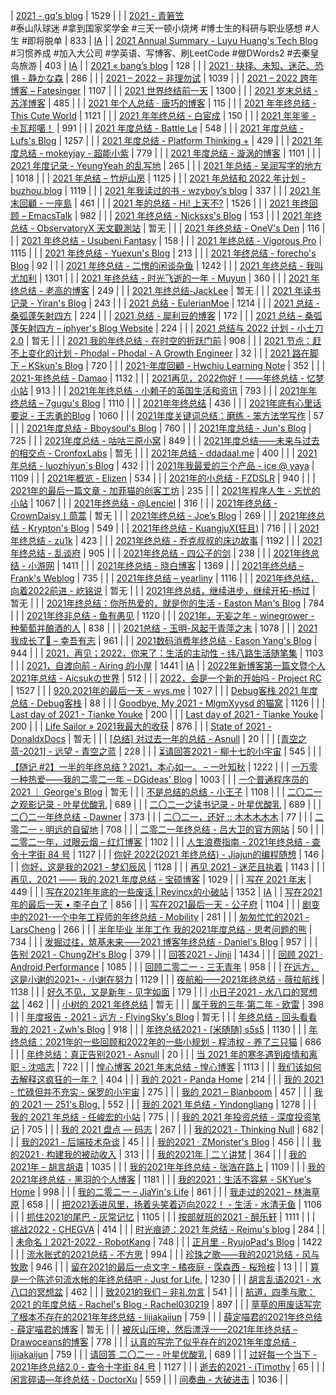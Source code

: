 | [2021 - gq's blog](https://zgq.ink/posts/2021-summary) | 1529 | |
| [2021 - 青箬笠](https://qingruoli.com/1941.html)<br>#泰山队球迷 #拿到国家奖学金 #三天一顿小烧烤 #博士生的科研与职业感想 #人生 #即将脱单 | 833 | [IA](https://web.archive.org/web/20220416065035/https://qingruoli.com/1941.html) |
| [2021 Annual Summary - Luyu Huang's Tech Blog](https://luyuhuang.tech/2022/01/01/2021-annual-summary.html)<br>#习惯养成 #加入大公司 #学英语、写博客、刷LeetCode #做DWords2 #去秦皇岛旅游 | 403 | [IA](https://web.archive.org/web/20220715145618/https://luyuhuang.tech/2022/01/01/2021-annual-summary.html) |
| [2021 « bang’s blog](http://blog.cnbang.net/living/3739/) | 128 | |
| [2021 · 抉择、未知、迷茫、恐惧 - 静かな森](https://innei.ren/notes/106) | 286 | |
| [2021 – 2022 – 非理勿试](https://www.ntiy.com/1681.html) | 1039 | |
| [2021 – 2022 跨年博客 – Fatesinger](https://fatesinger.com/100710) | 1107 | |
| [2021 世界终结前一天](https://freemind.pluskid.org/misc/2021-summary/) | 1300 | |
| [2021 岁末总结 - 苏洋博客](https://soulteary.com/2021/12/31/2021-year-end-summary.html) | 485 | |
| [2021 年个人总结 · 唐巧的博客](https://blog.devtang.com/2022/01/01/2021-summary/) | 115 | |
| [2021 年年终总结 - This Cute World](https://thiscute.world/posts/2021-summary/) | 1121 | |
| [2021 年年终总结 - 白宦成](https://www.ixiqin.com/2021/12/2021-year-end-summary/) | 150 | |
| [2021 年年鉴 - 卡瓦邦噶！](https://www.kawabangga.com/posts/4626) | 991 | |
| [2021 年度总结 - Battle Le](https://battlele.com/2021-review/) | 548 | |
| [2021 年度总结 - Lufs's Blog](https://blog.isteed.cc/post/2021-summary/) | 1257 | |
| [2021 年度总结 - Platform Thinking +](https://pt.plus/2021-year-in-review/) | 429 | |
| [2021 年度总结 - mokeyjay - 超能小紫](https://www.mokeyjay.com/archives/3085) | 779 | |
| [2021 年度总结 - 漩涡的博客](https://xuanwo.io/2021/11-2021-review/) | 1101 | |
| [2021 年度记录 - YeungYeah 的乱写地](https://scottyeung.top/2022/record-of-2021/) | 265 | |
| [2021 年总结 - 吴润写字的地方](http://www.wu.run/2021/12/31/2021-summary/) | 1018 | |
| [2021 年总结 – 竹炉山房](https://synyan.cn/t/38681/) | 1125 | |
| [2021 年总结和 2022 年计划 - buzhou.blog](https://buzhou.typlog.io/2022jihua) | 1119 | |
| [2021 年我读过的书 - wzyboy’s blog](https://wzyboy.im/post/1462.html) | 337 | |
| [2021 年末回顧 - 一座島](https://island.shaform.com/zh/2021/12/29/2021-year-in-review/) | 461 | |
| [2021 年的总结 - Hi! 上天不?](https://a-wing.top/self/2022/01/01/2021) | 1526 | |
| [2021 年终回顾 – EmacsTalk](https://emacstalk.github.io/post/2021-review/) | 982 | |
| [2021 年终总结 - Nicksxs's Blog](https://nicksxs.me/2022/01/22/2021-%E5%B9%B4%E7%BB%88%E6%80%BB%E7%BB%93/) | 153 | |
| [2021 年终总结 - ObservatoryX 天文觀測站](https://observatoryx.github.io/2021/12/20/2021-%E5%B9%B4%E7%BB%88%E6%80%BB%E7%BB%93/) | 暂无 | |
| [2021 年终总结 - OneV's Den](https://onevcat.com/2021/12/2021-final/) | 116 | |
| [2021 年终总结 - Usubeni Fantasy](https://ssshooter.com/2021-12-25-2021-summary/) | 158 | |
| [2021 年终总结 - Vigorous Pro](https://www.wevg.org/archives/bye-2021/) | 1115 | |
| [2021 年终总结 - Yuexun's Blog](https://www.yuexunjiang.me/blog/2021-summary/) | 213 | |
| [2021 年终总结 - forecho's Blog](https://blog.forecho.com/review-of-2021.html) | 92 | |
| [2021 年终总结 - 二愣的闲谈杂鱼](https://godruoyi.com/posts/review-2021) | 1242 | |
| [2021 年终总结 - 我叫尤加利](https://youjiali1995.github.io/essay/2021-summary/) | 1301 | |
| [2021 年终总结 - 时光飞逝的一年 - Muyun](https://muyun.work/2021-summary.html) | 360 | |
| [2021 年终总结 - 老高的博客](https://blog.mute-g.com/post/work/summary-2021.html) | 249 | |
| [2021 年终总结-JackLee](https://jacklee.club/%E6%80%BB%E7%BB%93/2021-12-31-2021%20%E5%B9%B4%E5%BA%A6%E6%80%BB%E7%BB%93.html) | 暂无 | |
| [2021 年读书记录 - Yiran's Blog](https://zdyxry.github.io/2021/12/31/2021-%E5%B9%B4%E8%AF%BB%E4%B9%A6%E8%AE%B0%E5%BD%95/) | 243 | |
| [2021 总结 - EulerianMoe](https://eulerian.xyz/misc/2022/01/01/2021review.html) | 1214 | |
| [2021 总结 - 桑弧蓬矢射四方](https://iphyer.github.io/blog/2021/12/31/MySummaryOF2021/) | 224 | |
| [2021 总结 - 犀利豆的博客](https://xilidou.com/2022/01/01/2021/) | 172 | |
| [2021 总结 – 桑弧蓬矢射四方 – iphyer's Blog Website](https://iphyer.github.io/blog/2021/12/31/MySummaryOF2021/) | 224 | |
| [2021 总结与 2022 计划 - 小土刀 2.0](https://wdxmzy.com/pastfuture/year2021/2021/12/31/) | 暂无 | |
| [2021 我的年终总结 - 在时空的折跃门前](https://lab.imgb.space/post/2021-on-the-portal) | 908 | |
| [2021 节点：赶不上变化的计划 - Phodal - Phodal - A Growth Engineer](https://www.phodal.com/blog/node-2021/) | 32 | |
| [2021 路在脚下 – KSkun's Blog](https://ksmeow.moe/2021-forwarding-on-the-way/) | 720 | |
| [2021-年度回顧 - Hwchiu Learning Note](https://www.hwchiu.com/2021-review.html) | 352 | |
| [2021-年终总结 - Damao](https://damao2250.github.io/2021/12/31/2021-%E5%B9%B4%E7%BB%88%E6%80%BB%E7%BB%93/) | 1132 | |
| [2021再见，2022你好！——年终总结 - 忆梦小站](https://www.onyi.net/archives/434.html) | 913 | |
| [2021年年终总结 - 小赖子的英国生活和资讯](https://justyy.com/archives/46394) | 793 | |
| [2021年年终总结 – 7gugu's Blog](https://7gugu.com/index.php/2021/12/30/2021%E5%B9%B4%E5%B9%B4%E7%BB%88%E6%80%BB%E7%BB%93/) | 1110 | |
| [2021年年终总结](https://yuukoamamiya.github.io/p/my-2021/) | 436 | |
| [2021年底有心里话要说 - 王志勇的Blog](http://www.auiou.com/relevant/00001916.jsp) | 1060 | |
| [2021年度关键词总结：磨练 - 笨方法学写作](https://www.cnfeat.com/blog/2022/01/10/letter2021/) | 57 | |
| [2021年度总结 - Bboysoul's Blog](https://www.bboy.app/2022/01/23/2021%E5%B9%B4%E5%BA%A6%E6%80%BB%E7%BB%93/) | 760 | |
| [2021年度总结 - Jun's Blog](https://www.junz.org/post/2021_year_summary/) | 725 | |
| [2021年度总结 - 咕咕三原小窝](https://xn--ehqz9kbvaa.wang/archives/861.html) | 849 | |
| [2021年度总结——未来与过去的相交点 - CronfoxLabs](https://cronfox.2434.me/article/2021%E5%B9%B4%E5%BA%A6%E6%80%BB%E7%BB%93%E2%80%94%E2%80%94%E6%9C%AA%E6%9D%A5%E4%B8%8E%E8%BF%87%E5%8E%BB%E7%9A%84%E7%9B%B8%E4%BA%A4%E7%82%B9) | 暂无 | |
| [2021年总结 - ddadaal.me](https://ddadaal.me/articles/summary-for-2021/) | 400 | |
| [2021年总结 - luozhiyun`s Blog](https://www.luozhiyun.com/archives/645) | 432 | |
| [2021年我最爱的三个产品 - ice @ yaya](https://blog.yaya.pm/2021-fav-products) | 1109 | |
| [2021年概览 - Elizen](https://elizen.me/posts/2021/12/2022-happy-new-year/) | 534 | |
| [2021年的小总结 - FZDSLR](http://blog.fzdslr.cn/2022-01-01-A_sum_of_2021.html) | 940 | |
| [2021年的最后一篇文章 - 加菲猫的创客工坊](https://www.gaficat.com/posts/28ddd435.html) | 235 | |
| [2021年程序人生 - 忘忧的小站](https://wangyou233.wang/archives/75) | 1067 | |
| [2021年终总结 - @Lenciel](https://lenciel.com/2021/12/last-day-in-2021/) | 316 | |
| [2021年终总结 - CrownDaisy丨茼蒿](https://crowndaisy.com/2021-d9be976f33ec4d7087759fa94297148a) | 暂无 | |
| [2021年终总结 - Joe’s Blog](https://hijiangtao.github.io/2021/12/29/Letter-to-2021/) | 269 | |
| [2021年终总结 - Krypton's Blog](https://blog.2333332.xyz/2022/03/15/2022-03-15-review-2022/) | 549 | |
| [2021年终总结 - KuangjuX(狂且)](http://blog.kuangjux.top/2022/01/11/2021%E5%B9%B4%E7%BB%88%E6%80%BB%E7%BB%93/) | 716 | |
| [2021年终总结 - zu1k](https://lgf.im/posts/thinking/2021/) | 423 | |
| [2021年终总结 - 乔克叔叔的床边故事](https://lifeodyssey.github.io/posts/a23e5172.html) | 1192 | |
| [2021年终总结 - 乱谈府](https://laffitto.xyz/archives/2021-nian-zhong-zong-jie) | 905 | |
| [2021年终总结 - 四公子的剑](https://www.965.one/2021/12/30/2021year-end-summary/) | 238 | |
| [2021年终总结 - 小游网](https://xiaoyou66.com/archives/2695/) | 1411 | |
| [2021年终总结 - 晓白博客](https://blog.chs.pub/p/end_of_2021/) | 1369 | |
| [2021年终总结 – Frank's Weblog](https://nyan.im/p/2021-year-in-review) | 735 | |
| [2021年终总结 – yearliny](https://yearliny.com/2021-annual-personal-summary/) | 1116 | |
| [2021年终总结，向着2022前进 - 屹铭说](https://www.iccat.cn/2022/01/08/newyear.html) | 暂无 | |
| [2021年终总结，继续进步，继续开拓-杨过](https://www.cnblogs.com/gxhao/p/15760426.html) | 暂无 | |
| [2021年终总结：你所热爱的，就是你的生活 - Easton Man's Blog](https://blog.eastonman.com/blog/2022/01/end-of-year/) | 784 | |
| [2021年终非总结 - 鱼有愚见](https://blog.acwinds.com/2021/12/29/2021-summary/) | 1120 | |
| [2021年，无妄之年 - winegrower - 种葡萄并酿酒的人](http://www.winegrower.cn/archives/416/) | 838 | |
| [2021总结 - 玉明-风起于青萍之末](https://xdym11235.com/archives/2021year.html) | 1078 | |
| [2021我成长了🌈 – 幸吾有志](https://www.symbk.cn/life/622/) | 961 | |
| [2021数码消费年终总结 - Eason Yang's Blog](https://easonyang.com/posts/2021-digital-consumption-review/) | 944 | |
| [2021，再见；2022，你来了：生活的主动性 - 纬八路生活随笔集](http://www.weibalu.com/?p=4015) | 1103 | |
| [2021，自渡向前 - Airing 的小屋](https://me.ursb.me/archives/2021.html) | 1441 | [IA](https://web.archive.org/web/20220724034015/https://me.ursb.me/archives/2021.html) |
| [2022年新博客第一篇文暨个人2021年总结 - Aicsukの世界](https://www.aicsuk.net/liferecord/21zongjoe.html) | 512 | |
| [2022，会是一个新的开始吗 - Project RC](https://stdrc.cc/post/2022/01/31/2022-new-beginning/) | 1527 | |
| [920.2021年的最后一天 - wys.me](https://www.wys.me/920.html) | 1027 | |
| [Debug客栈 2021 年度总结 - Debug客栈](https://www.debuginn.cn/7284.html) | 88 | |
| [Goodbye, My 2021 - MlgmXyysd 的猫窝](https://www.neko.ink/2021/12/31/goodbye-my-2021/) | 1126 | |
| [Last day of 2021 - Tianke Youke](http://jyzhu.top/2021/12/31/Last-day-of-2021/) | 200 | |
| [Last day of 2021 - Tianke Youke](https://jyzhu.top/Last-day-of-2021/) | 200 | |
| [Life Sailor » 2021我最大的收获](https://www.lifesailor.me/archives/2794.html) | 876 | |
| [State of 2021 - DonaldxDocs](http://article.donaldxdonald.xyz/articles/State-of-2021.html) | 暂无 | |
| [[总结] 对过去一年的总结 - Asnull](https://blog.lipux.cn/archives/273.html) | 20 | |
| [[青空之蓝-2021] - 远望 - 青空之蓝](https://blog.ixk.me/post/my-2021-year-end-summary) | 228 | |
| [⏳请回答2021 - 柳十七的小宇宙](https://liushiqi.xyz/zawen/134.html) | 545 | |
| [【随记 #2】一半的年终总结？2021，本心如一。 – 一叶知秋](https://blog.rain.cx/diary/essay-2-half-summary-of-2021/) | 1222 | |
| [一万零一种热爱——我的二零二一年 – DGideas' Blog](https://dgideas.net/2022/my-2021/) | 1003 | |
| [一个普通程序员的2021 ｜ George's Blog](https://georgech2.github.io/#/posts/8) | 暂无 | |
| [不是总结的总结 - 小王子](https://www.wanghao.me/bushizongjiedezongjie.html) | 1108 | |
| [二〇二一之观影记录 - 叶星优酸乳](https://weiyexing.ml/posts/film-record-2021/) | 689 | |
| [二〇二一之读书记录 - 叶星优酸乳](https://weiyexing.ml/posts/read-record-2021/) | 689 | |
| [二〇二一年终总结 - Dawner](https://dawner.top/posts/year-end-summary-2021/) | 373 | |
| [二〇二一，还好 :: 木木木木木](https://immmmm.com/right-so-so-2021/) | 77 | |
| [二零二一 - 明远的自留地](https://mayandev.top/2022/01/24/2021/2021-year-end/) | 708 | |
| [二零二一年终总结 - 吕大卫的官方网站](https://lvdawei.com/post/2021-summary/) | 50 | |
| [二零二一年，过眼云烟 – 红灯博客](http://www.hdgogogo.com/4159) | 1102 | |
| [人生浪费指南 - 2021年终总结 - 查令十字街 84 号](https://www.javis.me/post/ri-chang/ren-sheng-lang-fei-zhi-nan-\|-2021nian-zhong-zong-jie) | 1127 | |
| [你好 2022(2021 年终总结) - Jiajun的编程随想](https://jiajunhuang.com/articles/2021_12_30-hello_2022.md.html) | 146 | |
| [你好，这是我的2021 - 梦幻辰风](https://www.mhcf.net/1143.html) | 1128 | |
| [再见 2021 - 迷茫且执着](https://ek1ng.com/2022/01/18/%E5%86%8D%E8%A7%812021_%E8%BF%B7%E8%8C%AB%E4%B8%94%E6%89%A7%E7%9D%80/) | 1143 | |
| [再见，2021 —— 我的 2021 年度总结 - 宝硕博客](https://blog.baoshuo.ren/post/goodbye-2021/) | 1029 | |
| [写在 2021 年末](https://caos.me/2021) | 449 | |
| [写在2021年年底的一些废话 \| Revincx的小破站](https://blog.revincx.icu/posts/at-the-ending-of-2021/) | 1352 | [IA](https://web.archive.org/web/20220905091142/https://blog.revincx.icu/posts/at-the-ending-of-2021/) |
| [写在2021年的最后一天 • 李子白了](https://www.mbcao.com/farewell-or-beginning/) | 856 | |
| [写在2021最后一天 - 公子府](https://www.gongzi.org/hello-2022.html) | 1104 | |
| [剧变中的2021-一个中年工程师的年终总结 - Mobility](https://lichuanyang.top/posts/2345/) | 281 | |
| [匆匆忙忙的2021 - LarsCheng](https://www.larscheng.com/2020-summary/) | 266 | |
| [半年毕业 半年工作 我的2021年度总结 - 思考问题的熊](https://kaopubear.top/blog/2022-02-02-2021review/) | 734 | |
| [发掘过往，筑基未来⸺2021 博客年终总结 - Daniel's Blog](https://moecm.com/the-annual-review-of-2021/) | 957 | |
| [告别 2021 - ChungZH's Blog](https://blog.chungzh.cn/articles/goodbye2021/) | 379 | |
| [回答2021 - Jinji](https://jinjipang.com/cn/2021/) | 1434 | |
| [回顾 2021 · Android Performance](https://androidperformance.com/2022/01/03/2021-Review/) | 1085 | |
| [回顾二零二一 - 三无青年](https://www.duanxiansen.com/979.html) | 958 | |
| [在远方，这是小谢的2021~ - 小谢在努力](https://www.xxc520.cn/archives/27/) | 1129 | |
| [夜航船——2021年终总结 - 薇拉航线](https://www.zuozuovera.com/archives/1774/) | 1138 | |
| [好久不见，又是新年 - 见字如面](https://hiwannz.com/archives/672) | 179 | |
| [小日子2021 - 水八口的冥想盆](https://blog.shuiba.co/colourful-days-2021) | 462 | |
| [小树的 2021 年终总结](https://www.yuque.com/yeshu/essay/eahurv) | 暂无 | |
| [属于我的三年·第二年 - 欧雷](https://ourai.ws/posts/the-second-year-of-three-years-belonging-to-me/) | 398 | |
| [年度报告 - 2021 - 远方 - FlyingSky's Blog](https://blog.fsky7.com/archives/218/) | 暂无 | |
| [年终总结 - 回头看看我的 2021 - Zwh's Blog](https://blog.zwh.best/index.php/archives/18/) | 918 | |
| [年终总结2021 - [米随随] s5s5](https://s5s5.me/4029) | 1130 | |
| [年终总结：2021年的一些回顾和2022年的一些小规划 - 程沛权 - 养了三只猫](https://chengpeiquan.com/article/2021-year-end-summary.html#%E5%8F%82%E4%B8%8E%E6%89%B6%E8%B4%AB) | 686 | |
| [年终总结：真正告别2021 - Asnull](https://blog.lipux.cn/archives/331.html) | 20 | |
| [当 2021 年的寒冬遇到疫情和离职 - 沈唁志](https://qq52o.me/2800.html) | 722 | |
| [惶心博客 2021 年末总结 - 惶心博客](https://huangxin.dev/site-updates/2021-end-of-year-summary) | 1113 | |
| [我们该如何去解释这疯狂的一年？](https://feizhaojun.com/?p=3360) | 404 | |
| [我的 2021 - Panda Home](https://old-panda.com/2021/12/31/my-2021/?utm_source=rss&utm_medium=rss&utm_campaign=my-2021) | 214 | |
| [我的 2021 - 忙碌但并不充实 - 保罗的小宇宙](https://paugram.com/essay/bye-2021.html) | 275 | |
| [我的 2021 – Blanboom](https://blanboom.org/2022/my-2021/) | 457 | |
| [我的 2021 — 251's Blog.](https://blog.251.sh/oh-my-2021) | 552 | |
| [我的 2021 年总结 - Yindongliang](https://yindongliang.com/posts/review-2021/) | 1278 | |
| [我的 2021 年总结 - 任峻宏的小站](https://renny.ren/ch/articles/33) | 775 | |
| [我的 2021 年投资总结 - 深度投资笔记](https://deepinvest.org/post/2021/12/27/milestone-2021/) | 705 | |
| [我的 2021 盘点 — 码志](https://mazhuang.org/2022/01/01/my-2021/) | 267 | |
| [我的2021 - Thinking Null](https://awsl.blog/2022/2021) | 682 | |
| [我的2021 - 后端技术杂谈](https://www.rowkey.cn/blog/2022/02/13/my2021/) | 45 | |
| [我的2021 · ZMonster's Blog](https://www.zmonster.me/2022/01/15/annual-summary-of-2021.html) | 456 | |
| [我的2021 · 构建我的被动收入](https://www.bmpi.dev/self/annual-summary/2021/) | 313 | |
| [我的2021年 \| 二丫讲梵](https://wiki.eryajf.net/pages/008aea/) | 364 | |
| [我的2021年 – 胡言胡语](https://husay.cc/4323.html) | 1035 | |
| [我的2021年年终总结 - 张浩在路上](https://imzhanghao.com/2022/01/05/summary-2021/) | 1109 | |
| [我的2021年终总结 - 黑羽的个人博客](https://blog.thetbw.xyz/archives/%E6%88%91%E7%9A%842021%E5%B9%B4%E7%BB%88%E6%80%BB%E7%BB%93) | 1181 | |
| [我的2021：生活不容易 - SKYue's Home](https://www.skyue.com/22010323.html) | 998 | |
| [我的二零二一 – JiaYin's Life](https://imjiayin.com/4602) | 861 | |
| [我走过的2021 – 林海草原](https://lhcy.org/archives/176.html) | 658 | |
| [把2021丢进风里，扬着头笑着迈向2022！ - 生活 - 水清无鱼](https://bosir.cn/925.html) | 1106 | |
| [抓住2021的尾巴 - 灰常记忆](https://bestcherish.com/zhua-zhu-2021-de-wei-ba.html) | 1105 | |
| [按部就班的2021 - 醉乐轩](https://behappy.cc/2021/12/29/2021-final/) | 1111 | |
| [挑战2022 - CHEGVA](https://chegva.com/4987.html) | 414 | |
| [时光痕迹：2021 年总结 - Reimu's blog](https://blog.k8s.li/2021.html) | 284 | |
| [未命名丨2021-2022 - RobotKang](https://robotkang.cc/22120.html) | 748 | |
| [正月里 - RyujoPad's Blog](https://blog.higuchi.xyz/2022/01/31/2022-1-31/) | 1422 | |
| [流水账式的2021总结 - 不方思](https://irr.ink/2021/2QBR504/) | 994 | |
| [珍珠之歌——我的2021总结 - 风与牧歌](https://blog.besscroft.com/articles/2021/summary2021/) | 946 | |
| [留在2021的最后一点文字 - 橘夜庭 - 霂森西 - 桜玲桉](https://musenxi.com/archives/2021-end.html) | 13 | |
| [算是一个陈述句流水帐的年终总结吧 - Just for Life.](https://muyuuuu.github.io/2022/02/04/2021/) | 1230 | |
| [胡言乱语2021 - 水八口的冥想盆](https://blog.shuiba.co/crazy-words-2021) | 462 | |
| [致2021的我们 – 非礼勿言](https://feiliwuyan.com/to-our-2021/) | 541 | |
| [航道，四季与歌：2021 的年度总结 - Rachel's Blog - Rachel030219](https://blog.rachelt.one/articles/2021-2022/) | 897 | |
| [草草的用废话写完了根本不存在的2021年年终总结 - lijiakaijun](https://blog.lijiakaijun.cyou/posts/64568.html) | 759 | |
| [薛定喵君的2021年终总结 - 薛定喵君的博客](http://xuedingmiao.com/blog/2021_summary.html) | 暂无 | |
| [被灰山压垮，然后漂浮——2021年年终总结 – Drawoceans的博客](https://blog.drawoceans.com/myself/562/) | 778 | |
| [认真的写完了似乎存在的2021年年度总结 - lijiakaijun](https://blog.lijiakaijun.cyou/posts/33838.html) | 759 | |
| [请回答 二〇二一 - 叶星优酸乳](https://weiyexing.ml/posts/back-to-2021/) | 689 | |
| [过好每一个当下 - 2021年终总结2.0 - 查令十字街 84 号](https://www.javis.me/post/ri-chang/guo-hao-mei-yi-ge-dang-xia-%7C-2021nian-zhong-zong-jie-2.0) | 1127 | |
| [逝去的2021 - iTimothy](https://xiaozhou.net/2021-summary-2021-12-31.html) | 65 | |
| [闲言碎语—年终总结 - DoctorXu](https://xuyisheng.top/2022/) | 559 | |
| [间奏曲 - 大破进击](https://jesor.me/2021/intermezzo/) | 1036 | |
